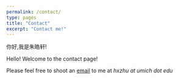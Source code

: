 ```yaml
---
permalink: /contact/
type: pages
title: "Contact"
excerpt: "Contact me!"
---
```


你好,我是朱皓轩!

Hello! Welcome to the contact page!

Please feel free to shoot an [email](mailto:hxzhu9819@gmail.com) to me at *hxzhu at umich dot edu*
